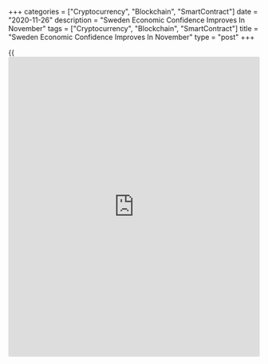 +++
categories = ["Cryptocurrency", "Blockchain", "SmartContract"]
date = "2020-11-26"
description = "Sweden Economic Confidence Improves In November"
tags = ["Cryptocurrency", "Blockchain", "SmartContract"]
title = "Sweden Economic Confidence Improves In November"
type = "post"
+++

{{<iframe id="large-banner" src="https://www.bounty.group/#slide=15.0" width="100%" height="600" scrolling="no" style="border: 0px solid rgb(216, 221, 230); border-radius: 3px;">}}

Sweden's economic confidence improved sharply in November, data from the
National Institute of Economic Research showed on Thursday.

The economic tendency indicator rose to 97.5 in November from 96.0 in
October. The confidence index increased for the seventh month.

The consumer confidence decreased to 88.3 in November from 89.2 in the
prior month.

The manufacturing industry confidence index rose to 110.6 in November
from 106.4 in the preceding month.

The retail trade confidence index decreased to 100.0 in November from
107.6 in the previous month.

The measure of construction morale rose to 94.9 in November from 93.2 in
the prior month.

For comments and feedback [contact](https://www.playgroundfx.com/contact/): editorial@rtt[news](https://www.letsplayfx.com/blog/forex-news-website/).com

[Economic News][1]

 **What parts of the world are seeing the best (and worst) economic
performances lately? Click[here][2] to check out our [Econ Scorecard][2]
and find out! See up-to-the-moment [ranking](https://www.playgroundfx.com/blog/crypto-exchange-ranking/)s for the best and worst
performers in [GDP][2], [unemployment rate][3], [inflation][4] and much
more.**

   1. www.rtt[news](https://www.letsplayfx.com/blog/forex-news-website/).com/Content/EconomicNews.aspx
   2. www.rtt[news](https://www.letsplayfx.com/blog/forex-news-website/).com/economic-scorecard/world-rank/GDP/highest-performance.aspx
   3. www.rtt[news](https://www.letsplayfx.com/blog/forex-news-website/).com/economic-scorecard/world-rank/unemployment-rate/lowest-performance.aspx
   4. www.rtt[news](https://www.letsplayfx.com/blog/forex-news-website/).com/economic-scorecard/world-rank/CPI/highest-performance.aspx